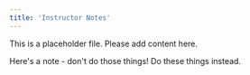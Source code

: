 ```yaml
---
title: 'Instructor Notes'
---
```


This is a placeholder file. Please add content here. 


Here's a note - don't do those things! Do these things instead.

